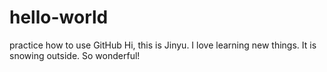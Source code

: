 # hello-world
practice how to use GitHub
Hi, this is Jinyu. 
I love learning new things. 
It is snowing outside. So wonderful!
